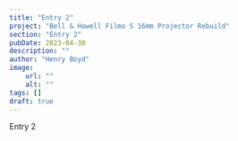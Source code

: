```yaml
---
title: "Entry 2"
project: "Bell & Howell Filmo S 16mm Projector Rebuild"
section: "Entry 2"
pubDate: 2023-04-30
description: ""
author: "Henry Boyd"
image:
    url: ""
    alt: ""
tags: []
draft: true
---
```


Entry 2